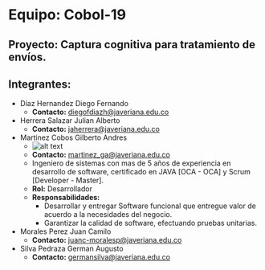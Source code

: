 # Equipo: Cobol-19

## Proyecto: Captura cognitiva para tratamiento de envíos.

## Integrantes:

* Díaz Hernandez Diego Fernando
    - **Contacto:** diegofdiazh@javeriana.edu.co
* Herrera Salazar Julian Alberto
    - **Contacto:** jaherrera@javeriana.edu.co
* Martinez Cobos Gilberto Andres
    - ![alt text](https://drive.google.com/file/d/1GsbFTnZZx0UHgxLjT69dKdsG6ZDLIb1v/view?usp=sharing)
    - **Contacto:** martinez_ga@javeriana.edu.co
    - Ingeniero de sistemas con mas de 5 años de experiencia en desarrollo de software, certificado en JAVA [OCA -  OCA] y Scrum [Developer - Master].
    - **Rol:** Desarrollador
    - **Responsabilidades:**
        - Desarrollar y entregar Software funcional que entregue valor de acuerdo a la necesidades del negocio.
        - Garantizar la calidad de software, efectuando pruebas unitarias.
* Morales Perez Juan Camilo
    - **Contacto:** juanc-moralesp@javeriana.edu.co
* Silva Pedraza German Augusto
    - **Contacto:** germansilva@javeriana.edu.co
